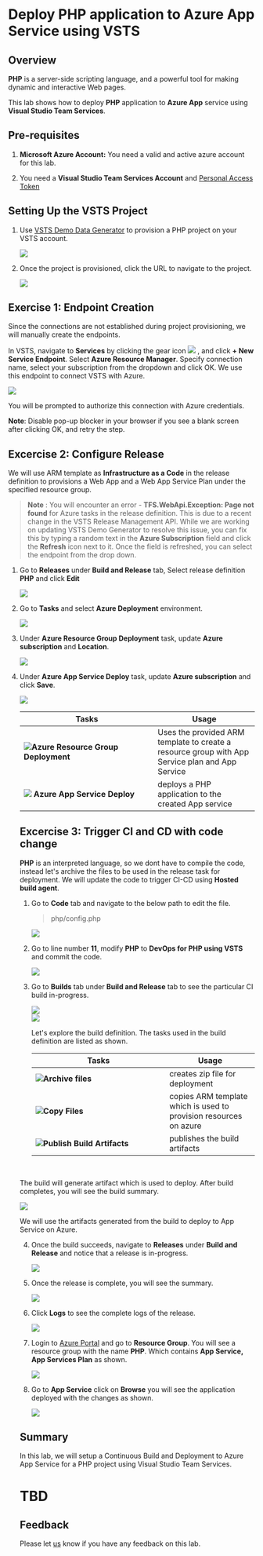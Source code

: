 # Deploy PHP application to Azure App Service using VSTS

## Overview


**PHP** is a server-side scripting language, and a powerful tool for making dynamic and interactive Web pages.

This lab shows how to deploy **PHP** application to **Azure App** service using **Visual Studio Team Services**.


## Pre-requisites

 1. **Microsoft Azure Account:**  You need a valid and active azure account for this lab.
 
 2.  You need a **Visual Studio Team Services Account** and <a href="https://docs.microsoft.com/en-us/vsts/accounts/use-personal-access-tokens-to-authenticate">Personal Access Token</a>

 ## Setting Up the VSTS Project

1. Use <a href="https://vstsdemogenerator.azurewebsites.net/?name=PHP&templateid=77365" target="_blank">VSTS Demo Data Generator</a> to provision a PHP project on your VSTS account.

   <img src="images/vstsdemogen.png">


2. Once the project is provisioned, click the URL to navigate to the project.

   <img src="images/vsts_demogenerator_create.png">


## Exercise 1: Endpoint Creation
Since the connections are not established during project provisioning, we will manually create the endpoints.

In VSTS, navigate to **Services** by clicking the gear icon <img src="images/gear.png"> , and click  **+ New Service Endpoint**. Select **Azure Resource Manager**. Specify connection name, select your subscription from the dropdown and click OK. We use this endpoint to connect VSTS with Azure.

   <img src="images/services_endpoint.png">


You will be prompted to authorize this connection with Azure credentials.

**Note**: Disable pop-up blocker in your browser if you see a blank screen after clicking OK, and retry the step.

## Excercise 2: Configure Release

We will use ARM template as **Infrastructure as a Code**  in the release definition to provisions a Web App and a Web App Service Plan under the specified resource group.

>**Note** : You will encounter an error - **TFS.WebApi.Exception: Page not found** for Azure tasks in the release definition. This is due to a recent change in the VSTS Release Management API. While we are working on updating VSTS Demo Generator to resolve this issue, you can fix this by typing a random text in the **Azure Subscription** field and click the **Refresh** icon next to it. Once the field is refreshed, you can select the endpoint from the drop down.
 
1. Go to **Releases** under **Build and Release** tab, Select release definition **PHP** and click **Edit**

   <img src="images/release_def.png"> 
 

2. Go to **Tasks** and select **Azure Deployment** environment.

   <img src="images/dev_release.png"> 

3. Under **Azure Resource Group Deployment** task, update **Azure subscription** and **Location**.

   <img src="images/azure_sub.png"> 

4. Under **Azure App Service Deploy** task, update **Azure subscription** and click **Save**.

   <img src="images/azure_app_service.png"> 



   <table width="100%">
   <thead>
      <tr>
         <th width="57%"><b>Tasks</b></th>
         <th><b>Usage</b></th>
      </tr>
   </thead>
   <tr>
      <td><img src="images/azure_resource.png"><b>Azure Resource Group Deployment</b></td>
      <td>Uses the provided ARM template to create a resource group with App Service plan and App Service  </td>
   </tr>
   <tr>
      <td><img src="images/webapp.png"> <b>Azure App Service Deploy</b></td>
      <td>deploys a PHP application to the created App service</td>
   </tr>
   <tr>
  </table>

## Excercise 3: Trigger CI and CD with code change

**PHP** is an interpreted language, so we dont have to compile the code, instead let's archive the files to be used in the release task for deployment.
We will update the code to trigger CI-CD using **Hosted build agent**.

1. Go to **Code** tab and navigate to the below path to edit the file.

   >php/config.php

   <img src="images/code1.png">

1. Go to line number **11**, modify **PHP** to **DevOps for PHP using VSTS** and commit the code.

   <img src="images/code_editing.png">

1. Go to **Builds** tab under **Build and Release** tab to see the particular CI build in-progress.

   <img src="images/build.png">  

   <br/>

   <img src="images/in_progress_build.png">  

   Let's explore the build definition. The tasks used in the build definition are listed as shown. 

   <table width="100%">
   <thead>
      <tr>
         <th width="60%"><b>Tasks</b></th>
         <th><b>Usage</b></th>
      </tr>
   </thead>
   <tr>
      <td><img src="images/Archive.png"><b>Archive files</b></td>
      <td>creates zip file for deployment</td>
   </tr>
   <tr>
      <td><img src="images/copyfiles.png"><b>Copy Files</b></td>
      <td>copies ARM template which is used to provision resources on azure </td>
   </tr>
   <tr>
      <td><img src="images/PublishArtifact.png"><b>Publish Build Artifacts</b></td>
      <td> publishes the build artifacts </td>
   </tr>
   </table>

   <br/>

The build will generate artifact which is used to deploy. After build completes, you will see the build summary.

  <img src="images/build_summary.png"> 

We will use the artifacts generated from the build to deploy to App Service on Azure.

4. Once the build succeeds, navigate to **Releases** under **Build and Release** and notice that a release is in-progress.

   <img src="images/release_in_progress.png"> 

5. Once the release is complete, you  will see the summary.

   <img src="images/release_summary.png"> 

   <br/>

6. Click **Logs** to see the complete logs of the release.

   <img src="images/release_logs.png"> 

7. Login to [Azure Portal](https://portal.azure.com) and go to  **Resource Group**. You will see a resource group with the name **PHP**. Which contains **App Service, App Services Plan** as shown.

   <img src="images/azure.png">

8. Go to **App Service** click on **Browse** you will see the application deployed with the changes as shown.

   <img src="images/website_php.png">

## Summary
  
In  this lab, we will setup a Continuous Build and Deployment to Azure App Service for a PHP project using Visual Studio Team Services.

# TBD

## Feedback 

Please let <a href="mailto:devopsdemos@microsoft.com">us</a> know if you have any feedback on this lab.
